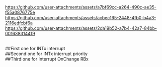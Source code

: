 
https://github.com/user-attachments/assets/a7bf69cc-a264-490c-ae35-f55a0876775e
 <br /> 
https://github.com/user-attachments/assets/acbec165-2448-4fb0-b4a3-2116edfcbf6a
 <br /> 
https://github.com/user-attachments/assets/2da19b52-a7b4-42a7-84bb-001638314419
 <br /> 







 <br /> 
##First one for INTx interrupt
 <br /> 
##Second one for INTx interrupt priority 
 <br /> 
##Third one for Interrupt OnChange RBx
